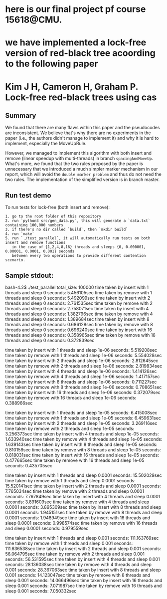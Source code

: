 # here is our final project pf course 15618@CMU.
# we have implemented a lock-free version of red-black tree acoording to the following paper
# Kim J H, Cameron H, Graham P. Lock-free red-black trees using cas

## Summary
We found that there are many flaws within this paper and the pseudocodes are inconsistent. We believe 
that's why there are no experiments in the paper (i.e., the authors didn't manage to implement it) and
why it is hard to implement, especially the MoveUpRule.

However, we managed to implement this algorithm with both insert and remove (linear speedup with multi-threads)
in branch `spacingAndMoveUp`. What's more, we found that the two rules proposed by the paper is unnecessary
that we introduced a much simpler marker mechanism in our report, which will avoid the `double marker problem`
and thus do not need the two rules. The implementation of the simplified version is in branch master.

## Run test demo
To run tests for lock-free (both insert and remove):

    1. go to the root folder of this repository
    2. run `python3 src/gen_data.py`, this will generate a `data.txt` containing 100,000 numbers
    3. if there's no dir called `build`, then `mkdir build`
    4. run `make`
    5. run `./test_parallel`, it will automatically run tests on both insert and remove functions
       in the case of {1,2,4,8,16} threads and sleeps {0, 0.000001, 0.00001, 0.0001, 0.001} seconds
       between every two operations to provide different contention scenario.

Sample stdout:
---------------------------------------------------
bash-4.2$ ./test_parallel 
total_size: 100000
time taken by insert with 1 threads and sleep 0 seconds: 5.456105sec
time taken by remove with 1 threads and sleep 0 seconds: 5.492099sec
time taken by insert with 2 threads and sleep 0 seconds: 2.761535sec
time taken by remove with 2 threads and sleep 0 seconds: 2.758071sec
time taken by insert with 4 threads and sleep 0 seconds: 1.382796sec
time taken by remove with 4 threads and sleep 0 seconds: 1.389684sec
time taken by insert with 8 threads and sleep 0 seconds: 0.686128sec
time taken by remove with 8 threads and sleep 0 seconds: 0.696240sec
time taken by insert with 16 threads and sleep 0 seconds: 0.358965sec
time taken by remove with 16 threads and sleep 0 seconds: 0.372839sec

time taken by insert with 1 threads and sleep 1e-06 seconds: 5.519208sec
time taken by remove with 1 threads and sleep 1e-06 seconds: 5.554028sec
time taken by insert with 2 threads and sleep 1e-06 seconds: 2.812645sec
time taken by remove with 2 threads and sleep 1e-06 seconds: 2.819834sec
time taken by insert with 4 threads and sleep 1e-06 seconds: 1.414126sec
time taken by remove with 4 threads and sleep 1e-06 seconds: 1.417157sec
time taken by insert with 8 threads and sleep 1e-06 seconds: 0.711227sec
time taken by remove with 8 threads and sleep 1e-06 seconds: 0.708651sec
time taken by insert with 16 threads and sleep 1e-06 seconds: 0.372079sec
time taken by remove with 16 threads and sleep 1e-06 seconds: 0.388966sec

time taken by insert with 1 threads and sleep 1e-05 seconds: 6.415008sec
time taken by remove with 1 threads and sleep 1e-05 seconds: 6.459631sec
time taken by insert with 2 threads and sleep 1e-05 seconds: 3.269116sec
time taken by remove with 2 threads and sleep 1e-05 seconds: 3.256373sec
time taken by insert with 4 threads and sleep 1e-05 seconds: 1.633940sec
time taken by remove with 4 threads and sleep 1e-05 seconds: 1.639143sec
time taken by insert with 8 threads and sleep 1e-05 seconds: 0.810158sec
time taken by remove with 8 threads and sleep 1e-05 seconds: 0.818031sec
time taken by insert with 16 threads and sleep 1e-05 seconds: 0.477665sec
time taken by remove with 16 threads and sleep 1e-05 seconds: 0.435705sec

time taken by insert with 1 threads and sleep 0.0001 seconds: 15.502029sec
time taken by remove with 1 threads and sleep 0.0001 seconds: 15.520141sec
time taken by insert with 2 threads and sleep 0.0001 seconds: 7.765034sec
time taken by remove with 2 threads and sleep 0.0001 seconds: 7.767849sec
time taken by insert with 4 threads and sleep 0.0001 seconds: 3.891609sec
time taken by remove with 4 threads and sleep 0.0001 seconds: 3.895309sec
time taken by insert with 8 threads and sleep 0.0001 seconds: 1.945151sec
time taken by remove with 8 threads and sleep 0.0001 seconds: 1.948949sec
time taken by insert with 16 threads and sleep 0.0001 seconds: 0.998574sec
time taken by remove with 16 threads and sleep 0.0001 seconds: 0.979559sec

time taken by insert with 1 threads and sleep 0.001 seconds: 111.163769sec
time taken by remove with 1 threads and sleep 0.001 seconds: 111.636538sec
time taken by insert with 2 threads and sleep 0.001 seconds: 56.064795sec
time taken by remove with 2 threads and sleep 0.001 seconds: 56.531595sec
time taken by insert with 4 threads and sleep 0.001 seconds: 28.136038sec
time taken by remove with 4 threads and sleep 0.001 seconds: 28.367063sec
time taken by insert with 8 threads and sleep 0.001 seconds: 14.123047sec
time taken by remove with 8 threads and sleep 0.001 seconds: 14.066496sec
time taken by insert with 16 threads and sleep 0.001 seconds: 7.071987sec
time taken by remove with 16 threads and sleep 0.001 seconds: 7.050332sec
